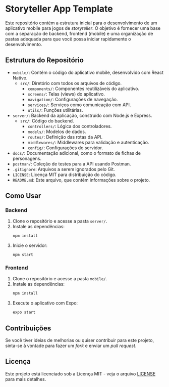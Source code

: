 
# Storyteller App Template

Este repositório contém a estrutura inicial para o desenvolvimento de um aplicativo mobile para jogos de *storyteller*. O objetivo é fornecer uma base com a separação de backend, frontend (mobile) e uma organização de pastas adequada para que você possa iniciar rapidamente o desenvolvimento.

## Estrutura do Repositório

- `mobile/`: Contém o código do aplicativo mobile, desenvolvido com React Native.
  - `src/`: Diretório com todos os arquivos de código.
    - `components/`: Componentes reutilizáveis do aplicativo.
    - `screens/`: Telas (views) do aplicativo.
    - `navigation/`: Configurações de navegação.
    - `services/`: Serviços como comunicação com API.
    - `utils/`: Funções utilitárias.
- `server/`: Backend da aplicação, construído com Node.js e Express.
  - `src/`: Código do backend.
    - `controllers/`: Lógica dos controladores.
    - `models/`: Modelos de dados.
    - `routes/`: Definição das rotas da API.
    - `middlewares/`: Middlewares para validação e autenticação.
    - `config/`: Configurações do servidor.
- `docs/`: Documentação adicional, como o formato de fichas de personagens.
- `postman/`: Coleção de testes para a API usando Postman.
- `.gitignore`: Arquivos a serem ignorados pelo Git.
- `LICENSE`: Licença MIT para distribuição do código.
- `README.md`: Este arquivo, que contém informações sobre o projeto.

## Como Usar

### Backend

1. Clone o repositório e acesse a pasta `server/`.
2. Instale as dependências:
   ```bash
   npm install
   ```
3. Inicie o servidor:
   ```bash
   npm start
   ```

### Frontend

1. Clone o repositório e acesse a pasta `mobile/`.
2. Instale as dependências:
   ```bash
   npm install
   ```
3. Execute o aplicativo com Expo:
   ```bash
   expo start
   ```

## Contribuições

Se você tiver ideias de melhorias ou quiser contribuir para este projeto, sinta-se à vontade para fazer um *fork* e enviar um *pull request*.

## Licença

Este projeto está licenciado sob a Licença MIT - veja o arquivo [LICENSE](LICENSE) para mais detalhes.
